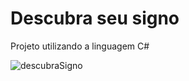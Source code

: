 # Descubra seu signo

Projeto utilizando a linguagem C#

![descubraSigno](https://user-images.githubusercontent.com/100729378/176570220-40a2c598-fb36-469a-9960-d4af29d6b691.jpg)
